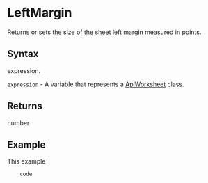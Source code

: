 # LeftMargin

Returns or sets the size of the sheet left margin measured in points.

## Syntax

expression.

`expression` - A variable that represents a [ApiWorksheet](../ApiWorksheet.md) class.

## Returns

number

## Example

This example

```javascript
	code
```